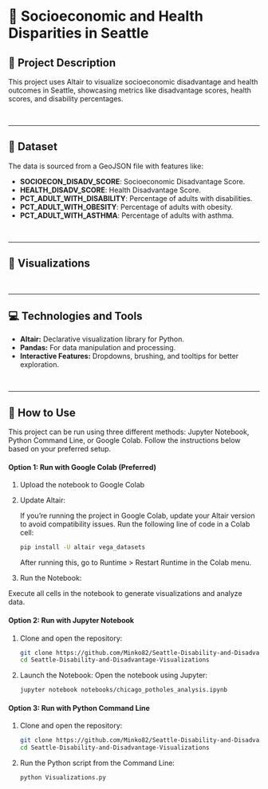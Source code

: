 # 🌟 Socioeconomic and Health Disparities in Seattle

## 📝 **Project Description**

This project uses Altair to visualize socioeconomic disadvantage and health outcomes in Seattle, showcasing metrics like disadvantage scores, health scores, and disability percentages.

<br>

---

## 📂 **Dataset**

The data is sourced from a GeoJSON file with features like:
- **SOCIOECON_DISADV_SCORE**: Socioeconomic Disadvantage Score.
- **HEALTH_DISADV_SCORE**: Health Disadvantage Score.
- **PCT_ADULT_WITH_DISABILITY**: Percentage of adults with disabilities.
- **PCT_ADULT_WITH_OBESITY**: Percentage of adults with obesity.
- **PCT_ADULT_WITH_ASTHMA**: Percentage of adults with asthma.

<br>

---

## 🎨 **Visualizations**


<br>


---

## 💻 **Technologies and Tools**
- **Altair:** Declarative visualization library for Python.
- **Pandas:** For data manipulation and processing.
- **Interactive Features:** Dropdowns, brushing, and tooltips for better exploration.

<br>

---

## 🚀 **How to Use**

This project can be run using three different methods: Jupyter Notebook, Python Command Line, or Google Colab. Follow the instructions below based on your preferred setup.

#### Option 1: Run with Google Colab (Preferred)
1. Upload the notebook to Google Colab
   
2. Update Altair:
   
   If you’re running the project in Google Colab, update your Altair version to avoid compatibility issues. Run the following line of code in a Colab cell:
   ```bash
   pip install -U altair vega_datasets
   ```

   After running this, go to Runtime > Restart Runtime in the Colab menu.

3. Run the Notebook:
   
Execute all cells in the notebook to generate visualizations and analyze data.


#### Option 2: Run with Jupyter Notebook
1. Clone and open the repository:  
   ```bash
   git clone https://github.com/Minko82/Seattle-Disability-and-Disadvantage-Visualizations.git
   cd Seattle-Disability-and-Disadvantage-Visualizations
   ```

2. Launch the Notebook:
Open the notebook using Jupyter:

   ```bash
   jupyter notebook notebooks/chicago_potholes_analysis.ipynb
   ```

#### Option 3: Run with Python Command Line

1. Clone and open the repository:  
   ```bash
   git clone https://github.com/Minko82/Seattle-Disability-and-Disadvantage-Visualizations.git
   cd Seattle-Disability-and-Disadvantage-Visualizations
   ```

2. Run the Python script from the Command Line:
   ```bash
   python Visualizations.py
   ```

